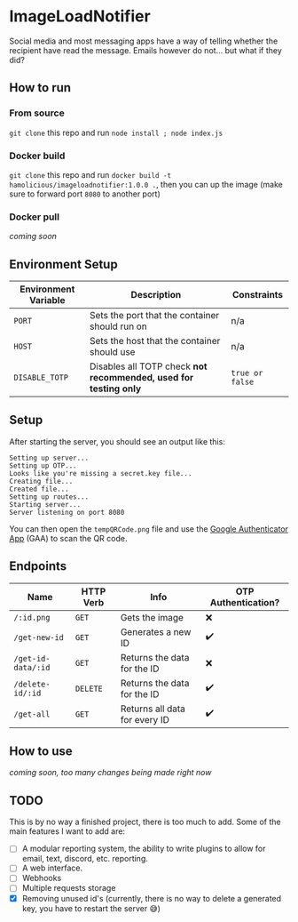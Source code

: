 # ImageLoadNotifier
Social media and most messaging apps have a way of telling whether the recipient have read the message. Emails however do not... but what if they did?

## How to run
### From source
`git clone` this repo and run `node install ; node index.js`

### Docker build
`git clone` this repo and run `docker build -t hamolicious/imageloadnotifier:1.0.0 .`, then you can up the image (make sure to forward port `8080` to another port)

### Docker pull
*coming soon*

## Environment Setup
| Environment Variable | Description | Constraints |
| --- | --- | --- |
| `PORT` | Sets the port that the container should run on | n/a |
| `HOST` | Sets the host that the container should use | n/a |
| `DISABLE_TOTP` | Disables all TOTP check **not recommended, used for testing only** | `true or false` |

## Setup
After starting the server, you should see an output like this:
```
Setting up server...
Setting up OTP...
Looks like you're missing a secret.key file...
Creating file...
Created file...
Setting up routes...
Starting server...
Server listening on port 8080
```
You can then open the `tempQRCode.png` file and use the [Google Authenticator App](https://play.google.com/store/apps/details?id=com.google.android.apps.authenticator2&hl=en_GB&gl=US) (GAA) to scan the QR code.

## Endpoints
| Name | HTTP Verb | Info | OTP Authentication? |
| --- | --- | --- | --- |
| `/:id.png` | `GET` | Gets the image | ❌ |
| `/get-new-id` | `GET` | Generates a new ID | ✔️ |
| `/get-id-data/:id` | `GET` | Returns the data for the ID | ❌ |
| `/delete-id/:id` | `DELETE` | Returns the data for the ID | ✔️ |
| `/get-all` | `GET` | Returns all data for every ID | ✔️ |

## How to use
*coming soon, too many changes being made right now*

## TODO
This is by no way a finished project, there is too much to add. Some of the main features I want to add are:
 - [ ] A modular reporting system, the ability to write plugins to allow for email, text, discord, etc. reporting.
 - [ ] A web interface.
 - [ ] Webhooks
 - [ ] Multiple requests storage
 - [x] Removing unused id's (currently, there is no way to delete a generated key, you have to restart the server 😅)
